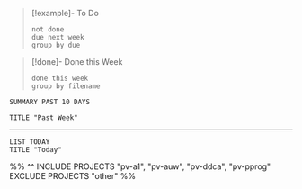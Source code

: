 
>[!example]- To Do
>```tasks
> not done
> due next week
> group by due
>```

>[!done]- Done this Week
> ```tasks
> done this week
> group by filename
> ```



```toggl
SUMMARY PAST 10 DAYS

TITLE "Past Week"
```
___

```toggl
LIST TODAY
TITLE "Today"
```
%%
^^
INCLUDE PROJECTS "pv-a1", "pv-auw", "pv-ddca", "pv-pprog"
EXCLUDE PROJECTS "other"
%%


